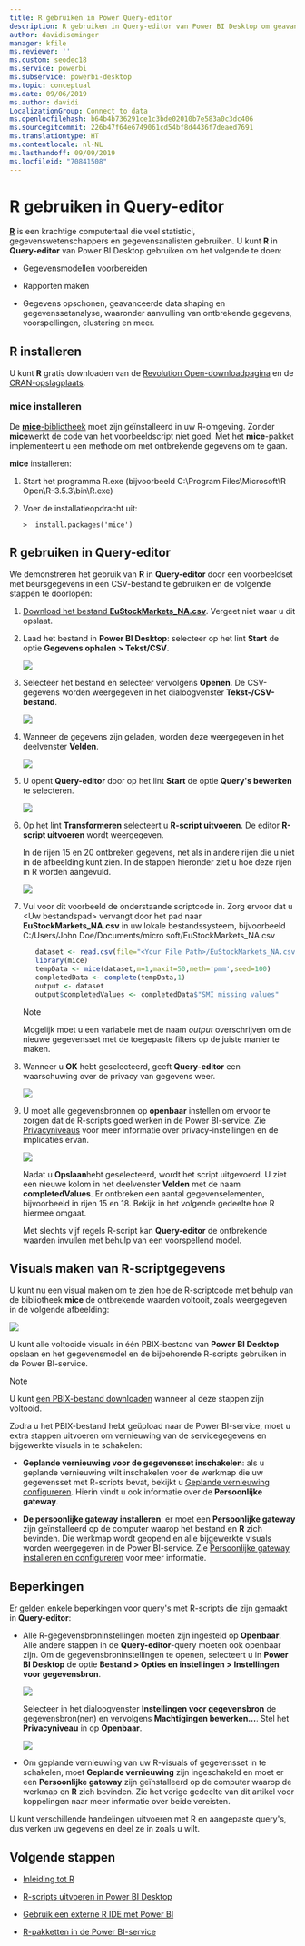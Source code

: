 ```yaml
---
title: R gebruiken in Power Query-editor
description: R gebruiken in Query-editor van Power BI Desktop om geavanceerde analyses uit te voeren
author: davidiseminger
manager: kfile
ms.reviewer: ''
ms.custom: seodec18
ms.service: powerbi
ms.subservice: powerbi-desktop
ms.topic: conceptual
ms.date: 09/06/2019
ms.author: davidi
LocalizationGroup: Connect to data
ms.openlocfilehash: b64b4b736291ce1c3bde02010b7e583a0c3dc406
ms.sourcegitcommit: 226b47f64e6749061cd54bf8d4436f7deaed7691
ms.translationtype: HT
ms.contentlocale: nl-NL
ms.lasthandoff: 09/09/2019
ms.locfileid: "70841508"
---
```

# <a name="use-r-in-query-editor"></a>R gebruiken in Query-editor

[**R**](https://mran.microsoft.com/documents/what-is-r) is een krachtige computertaal die veel statistici, gegevenswetenschappers en gegevensanalisten gebruiken. U kunt **R** in **Query-editor** van Power BI Desktop gebruiken om het volgende te doen:

* Gegevensmodellen voorbereiden

* Rapporten maken

* Gegevens opschonen, geavanceerde data shaping en gegevenssetanalyse, waaronder aanvulling van ontbrekende gegevens, voorspellingen, clustering en meer.  

## <a name="install-r"></a>R installeren

U kunt **R** gratis downloaden van de [Revolution Open-downloadpagina](https://mran.revolutionanalytics.com/download/) en de [CRAN-opslagplaats](https://cran.r-project.org/bin/windows/base/).

### <a name="install-mice"></a>mice installeren

De [**mice**-bibliotheek](https://www.rdocumentation.org/packages/mice/versions/3.5.0/topics/mice) moet zijn geïnstalleerd in uw R-omgeving. Zonder **mice**werkt de code van het voorbeeldscript niet goed. Met het **mice**-pakket implementeert u een methode om met ontbrekende gegevens om te gaan.

**mice** installeren:

1. Start het programma R.exe (bijvoorbeeld C:\Program Files\Microsoft\R Open\R-3.5.3\bin\R.exe)  

2. Voer de installatieopdracht uit:

   ``` 
   >  install.packages('mice') 
   ```

## <a name="use-r-in-query-editor"></a>R gebruiken in Query-editor

We demonstreren het gebruik van **R** in **Query-editor** door een voorbeeldset met beursgegevens in een CSV-bestand te gebruiken en de volgende stappen te doorlopen:

1. [Download het bestand **EuStockMarkets_NA.csv**](http://download.microsoft.com/download/F/8/A/F8AA9DC9-8545-4AAE-9305-27AD1D01DC03/EuStockMarkets_NA.csv). Vergeet niet waar u dit opslaat.

1. Laad het bestand in **Power BI Desktop**: selecteer op het lint **Start** de optie **Gegevens ophalen > Tekst/CSV**.

   ![](media/desktop-r-in-query-editor/r-in-query-editor_1.png)

1. Selecteer het bestand en selecteer vervolgens **Openen**. De CSV-gegevens worden weergegeven in het dialoogvenster **Tekst-/CSV-bestand**.

   ![](media/desktop-r-in-query-editor/r-in-query-editor_2.png)

1. Wanneer de gegevens zijn geladen, worden deze weergegeven in het deelvenster **Velden**.

   ![](media/desktop-r-in-query-editor/r-in-query-editor_3.png)

1. U opent **Query-editor** door op het lint **Start** de optie **Query's bewerken** te selecteren.

   ![](media/desktop-r-in-query-editor/r-in-query-editor_4.png)

1. Op het lint **Transformeren** selecteert u **R-script uitvoeren**. De editor **R-script uitvoeren** wordt weergegeven.  

   In de rijen 15 en 20 ontbreken gegevens, net als in andere rijen die u niet in de afbeelding kunt zien. In de stappen hieronder ziet u hoe deze rijen in R worden aangevuld.

   ![](media/desktop-r-in-query-editor/r-in-query-editor_5d.png)

1. Vul voor dit voorbeeld de onderstaande scriptcode in. Zorg ervoor dat u &lt;Uw bestandspad&gt; vervangt door het pad naar **EuStockMarkets_NA.csv** in uw lokale bestandssysteem, bijvoorbeeld C:/Users/John Doe/Documents/micro soft/EuStockMarkets_NA.csv

    ```r
       dataset <- read.csv(file="<Your File Path>/EuStockMarkets_NA.csv", header=TRUE, sep=",")
       library(mice)
       tempData <- mice(dataset,m=1,maxit=50,meth='pmm',seed=100)
       completedData <- complete(tempData,1)
       output <- dataset
       output$completedValues <- completedData$"SMI missing values"
    ```

    > [!NOTE]
    > Mogelijk moet u een variabele met de naam *output* overschrijven om de nieuwe gegevensset met de toegepaste filters op de juiste manier te maken.

7. Wanneer u **OK** hebt geselecteerd, geeft **Query-editor** een waarschuwing over de privacy van gegevens weer.

   ![](media/desktop-r-in-query-editor/r-in-query-editor_6.png)
8. U moet alle gegevensbronnen op **openbaar** instellen om ervoor te zorgen dat de R-scripts goed werken in de Power BI-service. Zie [Privacyniveaus](desktop-privacy-levels.md) voor meer informatie over privacy-instellingen en de implicaties ervan.

   ![](media/desktop-r-in-query-editor/r-in-query-editor_7.png)

   Nadat u **Opslaan**hebt geselecteerd, wordt het script uitgevoerd. U ziet een nieuwe kolom in het deelvenster **Velden** met de naam **completedValues**. Er ontbreken een aantal gegevenselementen, bijvoorbeeld in rijen 15 en 18. Bekijk in het volgende gedeelte hoe R hiermee omgaat.

   Met slechts vijf regels R-script kan **Query-editor** de ontbrekende waarden invullen met behulp van een voorspellend model.

## <a name="create-visuals-from-r-script-data"></a>Visuals maken van R-scriptgegevens

U kunt nu een visual maken om te zien hoe de R-scriptcode met behulp van de bibliotheek **mice** de ontbrekende waarden voltooit, zoals weergegeven in de volgende afbeelding:

![](media/desktop-r-in-query-editor/r-in-query-editor_8a.png)

U kunt alle voltooide visuals in één PBIX-bestand van **Power BI Desktop** opslaan en het gegevensmodel en de bijbehorende R-scripts gebruiken in de Power BI-service.

> [!NOTE]
> U kunt [een PBIX-bestand downloaden](http://download.microsoft.com/download/F/8/A/F8AA9DC9-8545-4AAE-9305-27AD1D01DC03/Complete%20Values%20with%20R%20in%20PQ.pbix) wanneer al deze stappen zijn voltooid.

Zodra u het PBIX-bestand hebt geüpload naar de Power BI-service, moet u extra stappen uitvoeren om vernieuwing van de servicegegevens en bijgewerkte visuals in te schakelen:  

* **Geplande vernieuwing voor de gegevensset inschakelen**: als u geplande vernieuwing wilt inschakelen voor de werkmap die uw gegevensset met R-scripts bevat, bekijkt u [Geplande vernieuwing configureren](refresh-scheduled-refresh.md). Hierin vindt u ook informatie over de **Persoonlijke gateway**.

* **De persoonlijke gateway installeren**: er moet een **Persoonlijke gateway** zijn geïnstalleerd op de computer waarop het bestand en **R** zich bevinden. Die werkmap wordt geopend en alle bijgewerkte visuals worden weergegeven in de Power BI-service. Zie [Persoonlijke gateway installeren en configureren](service-gateway-personal-mode.md) voor meer informatie.

## <a name="limitations"></a>Beperkingen

Er gelden enkele beperkingen voor query's met R-scripts die zijn gemaakt in **Query-editor**:

* Alle R-gegevensbroninstellingen moeten zijn ingesteld op **Openbaar**. Alle andere stappen in de **Query-editor**-query moeten ook openbaar zijn. Om de gegevensbroninstellingen te openen, selecteert u in **Power BI Desktop** de optie **Bestand > Opties en instellingen > Instellingen voor gegevensbron**.

  ![](media/desktop-r-in-query-editor/r-in-query-editor_9.png)

  Selecteer in het dialoogvenster **Instellingen voor gegevensbron** de gegevensbron(nen) en vervolgens **Machtigingen bewerken...**.  Stel het **Privacyniveau** in op **Openbaar**.

  ![](media/desktop-r-in-query-editor/r-in-query-editor_10.png)    
* Om geplande vernieuwing van uw R-visuals of gegevensset in te schakelen, moet **Geplande vernieuwing** zijn ingeschakeld en moet er een **Persoonlijke gateway** zijn geïnstalleerd op de computer waarop de werkmap en **R** zich bevinden. Zie het vorige gedeelte van dit artikel voor koppelingen naar meer informatie over beide vereisten.

U kunt verschillende handelingen uitvoeren met R en aangepaste query's, dus verken uw gegevens en deel ze in zoals u wilt.

## <a name="next-steps"></a>Volgende stappen

* [Inleiding tot R](https://mran.microsoft.com/documents/what-is-r) 

* [R-scripts uitvoeren in Power BI Desktop](desktop-r-scripts.md) 

* [Gebruik een externe R IDE met Power BI](desktop-r-ide.md) 

* [R-pakketten in de Power BI-service](service-r-packages-support.md)
